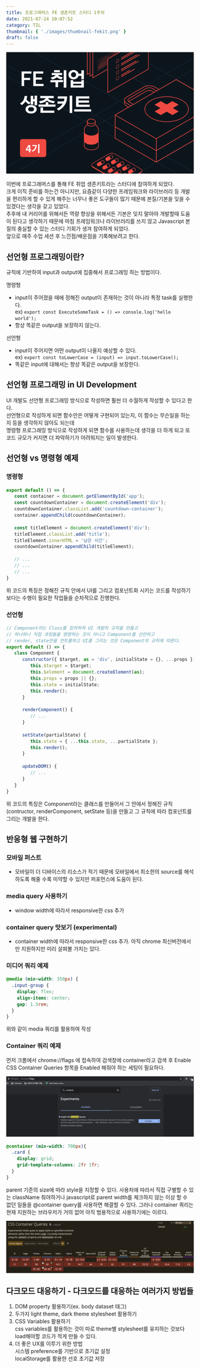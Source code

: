 ```yaml
---
title: 프로그래머스 FE 생존키트 스터디 1주차
date: 2021-07-24 10:07:52
category: TIL
thumbnail: { './images/thumbnail-fekit.png' }
draft: false
---
```


![thumbnail](./images/thumbnail-fekit.png)

이번에 프로그래머스를 통해 FE 취업 생존키트라는 스터디에 참여하게 되었다.  
크게 이직 준비를 하는건 아니지만, 요즘같이 다양한 프레임워크와 라이브러리 등 개발을 편리하게 할 수 있게 해주는
너무나 좋은 도구들이 많기 때문에 본질/기본을 잊을 수 있겠다는 생각을 갖고 있었다.  
추후에 내 커리어를 위해서든 역량 향상을 위해서든 기본은 잊지 말아야 개발할때 도움이 된다고 생각하기 때문에
마침 프레임워크나 라이브러리를 쓰지 않고 Javascript 본질의 충실할 수 있는 스터디 기회가 생겨 참여하게 되었다.  
앞으로 매주 수업 세션 후 느낀점/배운점을 기록해보려고 한다.  

## 선언형 프로그래밍이란?

규칙에 기반하여 input과 output에 집중해서 프로그래밍 하는 방법이다.

명령형
- input이 주어졌을 때에 정해진 output이 존재하는 것이 아니라 특정 task를 실행한다.  
  ex) `export const ExecuteSomeTask = () => console.log('hello world');`
- 항상 똑같은 output을 보장하지 않는다.

선언형 
- input이 주어지면 어떤 output이 나올지 예상할 수 있다.  
  ex) `export const toLowerCase = (input) => input.toLowerCase();`
- 똑같은 input에 대해서는 항상 똑같은 output을 보장한다.

## 선언형 프로그래밍 in UI Development

UI 개발도 선언형 프로그래밍 방식으로 작성하면 훨씬 더 수월하게 작성할 수 있다고 한다.  
선언형으로 작성하게 되면 함수안은 어떻게 구현되어 있는지, 이 함수는 무슨일을 하는지 등을 생각하지 않아도 되는데  
명령형 프로그래밍 방식으로 작성하게 되면 함수를 사용하는데 생각을 더 하게 되고 또 코드 규모가 커지면 더 파악하기가 어려워지는 일이 발생한다.

## 선언형 vs 명령형 예제

### 명령형
```javascript
export default () => {
   const container = document.getElementById('app');
   const countdownContainer = document.createElement('div');
   countdownContainer.classList.add('countdown-container');
   container.appendChild(countdownContainer);

   const titleElement = document.createElement('div');
   titleElement.classList.add('title');
   titleElement.innerHTML = '남은 시간';
   countdownContainer.appendChild(titleElement);
   
   // ...
   // ...
   // ...
}
```
위 코드의 특징은 정해진 규칙 안에서 UI를 그리고 컴포넌트화 시키는 코드를 작성하기보다는 수행이 필요한 작업들을 순차적으로 진행한다.  

### 선언형
```javascript
// Component라는 Class를 정의하여 UI 개발의 규칙을 만들고
// 하나하나 직접 과정들을 명령하는 것이 아니고 Component를 선언하고
// render, state만을 컨트롤하고 UI를 그리는 것은 Component의 규칙에 따른다.
export default () => {
   class Component {
      constructor({ $target, as = 'div', initialState = {}, ...props }) {
         this.$target = $target;
         this.$element = document.createElement(as);
         this.props = props || {};
         this.state = initialState;
         this.render();
      }

      renderComponent() {
         // ...
      }

      setState(partialState) {
         this.state = { ...this.state, ...partialState };
         this.render();
      }

      updateDOM() {
         // ...
      }
   }
}
```
위 코드의 특징은 Component라는 클래스를 만들어서 그 안에서 정해진 규칙(contructor, renderComponent, setState 등)을 만들고 그 규칙에 따라 컴포넌트를 그리는 개발을 한다.

## 반응형 웹 구현하기

### 모바일 퍼스트
- 모바일이 더 디바이스의 리소스가 적기 때문에 모바일에서 최소한의 source를 해석하도록 해줄 수록 미약할 수 있지만 퍼포먼스에 도움이 된다.

### media query 사용하기
- window width에 따라서 responsive한 css 추가

### container query 맛보기 (experimental)
- container width에 따라서 responsive한 css 추가. 아직 chrome 최신버전에서만 지원하지만 미리 살펴볼 가치는 있다.

### 미디어 쿼리 예제

```css
@media (min-width: 350px) {
  .input-group {
    display: flex;
    align-items: center;
    gap: 1.5rem;
  }
}
```
위와 같이 media 쿼리를 활용하여 작성

### Container 쿼리 예제
먼저 크롬에서 chrome://flags 에 접속하여 검색창에 container라고 검색 후 Enable CSS Container Queries 항목을 Enabled 해줘야 하는 세팅이 필요하다.  

![container-query-setting](./images/container-query-setting.png)

```css
@container (min-width: 700px){
  .card {
    display: grid;
    grid-template-columns: 2fr 1fr;
  }
}
```
parent 기준의 size에 따라 style을 지정할 수 있다.
사용처에 따라서 직접 구별할 수 있는 className 줘야하거나 javascript로 parent width를 체크하지 않는 이상
할 수 없던 일들을 @container query를 사용하면 해결할 수 있다.
그러나 container 쿼리는 현재 지원하는 브라우저가 거의 없어 아직 범용적으로 사용하기에는 이르다.

![browser-support](./images/browser-support.png)

## 다크모드 대응하기 - 다크모드를 대응하는 여러가지 방법들

1) DOM property 활용하기(ex. body dataset 태그)
2) 두가지 light theme, dark theme stylesheet 활용하기
3) CSS Variables 활용하기  
 css variables를 활용하는 것이 따로 theme별 stylesheet를 유지하는 것보다 load해야할 코드가 적게 만들 수 있다.
4) 더 좋은 UX를 이루기 위한 방법  
시스템 preference를 기반으로 초기값 설정  
localStorage를 활용한 선호 초기값 저장
   
